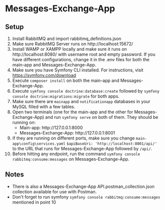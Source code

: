 <h1>Messages-Exchange-App</h1>
<h2>Setup</h2>
<ol>
  <li>Install RabbitMQ and import rabbitmq_definitions.json</li>
  <li>Make sure RabbitMQ Server runs on http://localhost:15672/</li>
  <li>Install WAMP or XAMPP locally and make sure it runs on http://localhost:8080/ with username root and empty password. If you have different configurations, change it in the .env files for both the main-app and Messages-Exchange-App.</li>
  <li>Make sure you have Symfony CLI installed. For instructions, visit <a href="https://symfony.com/download">https://symfony.com/download</a></li>
  <li>Execute <code>composer install</code> on both the main-app and Messages-Exchange-App.</li>
  <li>Execute <code>symfony console doctrine:database:create</code> followed by <code>symfony console doctrine:migrations:migrate</code> for both apps.</li>
  <li>Make sure there are <code>mainapp</code> and <code>notificationapp</code> databases in your MySQL filled with a few tables.</li>
  <li>Open two terminals (one for the main-app and the other for Messages-Exchange-App) and run <code>symfony serve</code> on both of them. They should be running on:
    <ul>
      <li>Main-app: http://127.0.0.1:8000</li>
      <li>Messages-Exchange-App: http://127.0.0.1:8001</li>
    </ul>
  </li>
  <li>If they are running on different ports, make sure you change <code>main-app\config\services.yaml</code> <code>$apiBaseUri: 'http://localhost:8001/api/'</code> to the URL that runs for Messages-Exchange-App followed by <code>/api/</code>.</li>
  <li>Before hitting any endpoint, run the command <code>symfony console rabbitmq:consume:messages</code> on Messages-Exchange-App.</li>
</ol>
<h2>Notes</h2>
<ul>
  <li>There is also a Messages-Exchange-App API.postman_collection.json collection available for use with Postman.</li>
  <li>Don't forget to run symfony <code>symfony console rabbitmq:consume:messages</code> mentioned in point 10</li>
</ul>
